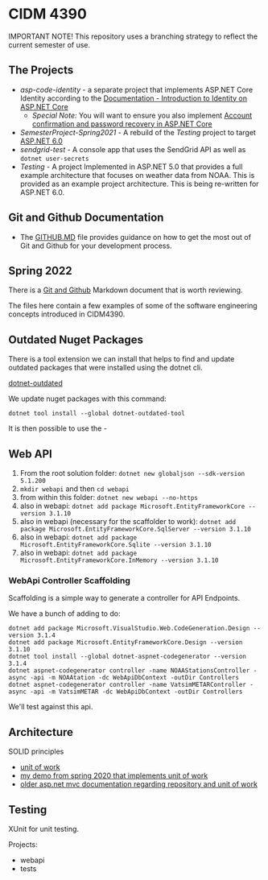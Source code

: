 # CIDM 4390

IMPORTANT NOTE!  This repository uses a branching strategy to reflect the current semester of use.

## The Projects 

* *asp-code-identity* - a separate project that implements ASP.NET Core Identity according to the [Documentation - Introduction to Identity on ASP.NET Core](https://docs.microsoft.com/en-us/aspnet/core/security/authentication/identity?view=aspnetcore-6.0&tabs=netcore-cli)
    * *Special Note:* You will want to ensure you also implement [Account confirmation and password recovery in ASP.NET Core](https://docs.microsoft.com/en-us/aspnet/core/security/authentication/accconfirm?view=aspnetcore-6.0&tabs=netcore-cli)
* *SemesterProject-Spring2021* - A rebuild of the *Testing* project to target [ASP.NET 6.0](https://docs.microsoft.com/en-us/aspnet/core/?view=aspnetcore-6.0)
* *sendgrid-test* - A console app that uses the SendGrid API as well as `dotnet user-secrets`
* *Testing* - A project Implemented in ASP.NET 5.0 that provides a full example architecture that focuses on weather data from NOAA. This is provided as an example project architecture.  This is being re-written for ASP.NET 6.0.

## Git and Github Documentation

* The [GITHUB.MD](GITHUB.MD) file provides guidance on how to get the most out of Git and Github for your development process.

## Spring 2022
There is a [Git and Github](GITHUB.MD) Markdown document that is worth reviewing.

The files here contain a few examples of some of the software engineering concepts introduced in CIDM4390.

## Outdated Nuget Packages

There is a tool extension we can install that helps to find and update outdated packages that were installed using the dotnet cli.

[dotnet-outdated](https://github.com/dotnet-outdated/dotnet-outdated)

We update nuget packages with this command:

`dotnet tool install --global dotnet-outdated-tool`

It is then possible to use the -

## Web API

1. From the root solution folder: `dotnet new globaljson --sdk-version 5.1.200`
2. `mkdir webapi` and then `cd webapi`
3. from within this folder: `dotnet new webapi --no-https`
4. also in webapi: `dotnet add package Microsoft.EntityFrameworkCore --version 3.1.10`
5. also in webapi (necessary for the scaffolder to work): `dotnet add package Microsoft.EntityFrameworkCore.SqlServer --version 3.1.10`
5. also in webapi: `dotnet add package Microsoft.EntityFrameworkCore.Sqlite --version 3.1.10`
6. also in webapi: `dotnet add package Microsoft.EntityFrameworkCore.InMemory --version 3.1.10`

### WebApi Controller Scaffolding

Scaffolding is a simple way to generate a controller for API Endpoints.

We have a bunch of adding to do:

```
dotnet add package Microsoft.VisualStudio.Web.CodeGeneration.Design --version 3.1.4
dotnet add package Microsoft.EntityFrameworkCore.Design --version 3.1.10
dotnet tool install --global dotnet-aspnet-codegenerator --version 3.1.4
dotnet aspnet-codegenerator controller -name NOAAStationsController -async -api -m NOAAtation -dc WebApiDbContext -outDir Controllers
dotnet aspnet-codegenerator controller -name VatsimMETARController -async -api -m VatsimMETAR -dc WebApiDbContext -outDir Controllers
```

We'll test against this api.

## Architecture

SOLID principles

* [unit of work](https://pradeeploganathan.com/architecture/repository-and-unit-of-work-pattern-asp-net-core-3-1/)
* [my demo from spring 2020 that implements unit of work](https://github.com/ahuimanu/wizarddemo)
* [older asp.net mvc documentation regarding repository and unit of work](https://docs.microsoft.com/en-us/aspnet/mvc/overview/older-versions/getting-started-with-ef-5-using-mvc-4/implementing-the-repository-and-unit-of-work-patterns-in-an-asp-net-mvc-application)

## Testing

XUnit for unit testing.

Projects:
* webapi
* tests
